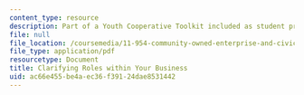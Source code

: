 ```yaml
---
content_type: resource
description: Part of a Youth Cooperative Toolkit included as student project.
file: null
file_location: /coursemedia/11-954-community-owned-enterprise-and-civic-participation-spring-2005/ac66e455be4aec36f39124dae8531442_appendix2.pdf
file_type: application/pdf
resourcetype: Document
title: Clarifying Roles within Your Business
uid: ac66e455-be4a-ec36-f391-24dae8531442
---
```

